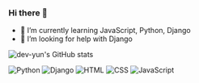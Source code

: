 ### Hi there 👋
- 🌱 I’m currently learning JavaScript, Python, Django
- 🤔 I’m looking for help with Django

<!--
**dev-yun/dev-yun** is a ✨ _special_ ✨ repository because its `README.md` (this file) appears on your GitHub profile.

Here are some ideas to get you started:

- 🔭 I’m currently working on ...

- 👯 I’m looking to collaborate on ...
- 🤔 I’m looking for help with ...
- 💬 Ask me about ...
- 📫 How to reach me: ...
- 😄 Pronouns: ...
- ⚡ Fun fact: ...
-->



![dev-yun's GitHub stats](https://github-readme-stats.vercel.app/api?username=dev-yun&count_private=true&show_icons=true&theme=dark)



![Python](https://img.shields.io/badge/Python-3766AB?style=flat-square&logo=Python&logoColor=white)
![Django](https://img.shields.io/badge/Django-092E20?style=flat-square&logo=Django&logoColor=white)
![HTML](https://img.shields.io/badge/HTML-E34F26?style=flat-square&logo=HTML5&logoColor=white)
![CSS](https://img.shields.io/badge/CSS-1572B6?style=flat-square&logo=CSS3&logoColor=white)
![JavaScript](https://img.shields.io/badge/JavaScript-323330?style=flat-square&logo=javascript&logoColor=white)
